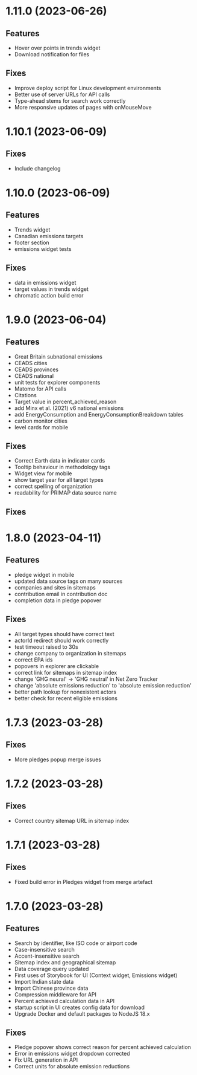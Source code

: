 # 1.11.0 (2023-06-26)
## Features
- Hover over points in trends widget
- Download notification for files
## Fixes
- Improve deploy script for Linux development environments
- Better use of server URLs for API calls
- Type-ahead stems for search work correctly
- More responsive updates of pages with onMouseMove

# 1.10.1 (2023-06-09)
## Fixes
- Include changelog

# 1.10.0 (2023-06-09)
## Features
- Trends widget
- Canadian emissions targets
- footer section
- emissions widget tests
## Fixes
- data in emissions widget
- target values in trends widget
- chromatic action build error

# 1.9.0 (2023-06-04)
## Features
- Great Britain subnational emissions
- CEADS cities
- CEADS provinces
- CEADS national
- unit tests for explorer components
- Matomo for API calls
- Citations
- Target value in percent_achieved_reason
- add Minx et al. (2021) v6 national emissions
- add EnergyConsumption and EnergyConsumptionBreakdown tables
- carbon monitor cities
- level cards for mobile
## Fixes
- Correct Earth data in indicator cards
- Tooltip behaviour in methodology tags
- Widget view for mobile
- show target year for all target types
- correct spelling of organization
- readability for PRIMAP data source name

## Fixes

# 1.8.0 (2023-04-11)
## Features
- pledge widget in mobile
- updated data source tags on many sources
- companies and sites in sitemaps
- contribution email in contribution doc
- completion data in pledge popover
## Fixes
- All target types should have correct text
- actorId redirect should work correctly
- test timeout raised to 30s
- change company to organization in sitemaps
- correct EPA ids
- popovers in explorer are clickable
- correct link for sitemaps in sitemap index
- change 'GHG neural' -> 'GHG neutral' in Net Zero Tracker
- change 'absolute emissions reduction' to 'absolute emission reduction'
- better path lookup for nonexistent actors
- better check for recent eligible emissions

# 1.7.3 (2023-03-28)
## Fixes
- More pledges popup merge issues

# 1.7.2 (2023-03-28)
## Fixes
- Correct country sitemap URL in sitemap index

# 1.7.1 (2023-03-28)
## Fixes
- Fixed build error in Pledges widget from merge artefact

# 1.7.0 (2023-03-28)
## Features
- Search by identifier, like ISO code or airport code
- Case-insensitive search
- Accent-insensitive search
- Sitemap index and geographical sitemap
- Data coverage query updated
- First uses of Storybook for UI (Context widget, Emissions widget)
- Import Indian state data
- Import Chinese province data
- Compression middleware for API
- Percent achieved calculation data in API
- startup script in UI creates config data for download
- Upgrade Docker and default packages to NodeJS 18.x
## Fixes
- Pledge popover shows correct reason for percent achieved calculation
- Error in emissions widget dropdown corrected
- Fix URL generation in API
- Correct units for absolute emission reductions
